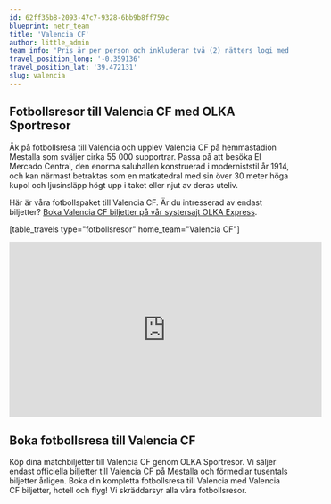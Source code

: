 ```yaml
---
id: 62ff35b8-2093-47c7-9328-6bb9b8ff759c
blueprint: netr_team
title: 'Valencia CF'
author: little_admin
team_info: 'Pris är per person och inkluderar två (2) nätters logi med del i dubbelrum på 3*** hotell i Valencia, frukost på hotellet samt matchbiljett på arenans kortsida. OBS! Priset som också inkluderar flyg är ett frånpris.'
travel_position_long: '-0.359136'
travel_position_lat: '39.472131'
slug: valencia
---
```

<h2>Fotbollsresor till Valencia CF med OLKA Sportresor</h2>
<p>Åk på fotbollsresa till Valencia och upplev Valencia CF på hemmastadion Mestalla som sväljer cirka 55 000 supportrar. Passa på att besöka El Mercado Central, den enorma saluhallen konstruerad i moderniststil år 1914, och kan närmast betraktas som en matkatedral med sin över 30 meter höga kupol och ljusinsläpp högt upp i taket eller njut av deras uteliv.</p>
<p>Här är våra fotbollspaket till Valencia CF. Är du intresserad av endast biljetter? <a href="https://www.olkaexpress.se/fotbollsbiljetter/la-liga-spanien/valencia/valencia-cf">Boka Valencia CF biljetter på vår systersajt OLKA Express</a>.</p>
<p>[table_travels type="fotbollsresor" home_team="Valencia CF"]</p>
<p><iframe src="https://www.youtube.com/embed/lBqdrF-4i8s" width="560" height="315" frameborder="0" allowfullscreen="allowfullscreen" data-mce-fragment="1"><span data-mce-type="bookmark" style="display: inline-block; width: 0px; overflow: hidden; line-height: 0;" class="mce_SELRES_start">﻿</span><span data-mce-type="bookmark" style="display: inline-block; width: 0px; overflow: hidden; line-height: 0;" class="mce_SELRES_start">﻿</span><span data-mce-type="bookmark" style="display: inline-block; width: 0px; overflow: hidden; line-height: 0;" class="mce_SELRES_start">﻿</span></iframe></p>
<h2>Boka fotbollsresa till Valencia CF</h2>
<p>Köp dina matchbiljetter till Valencia CF genom OLKA Sportresor. Vi säljer endast officiella biljetter till Valencia CF på Mestalla och förmedlar tusentals biljetter årligen. Boka din kompletta fotbollsresa till Valencia med Valencia CF biljetter, hotell och flyg! Vi skräddarsyr alla våra fotbollsresor.</p>
